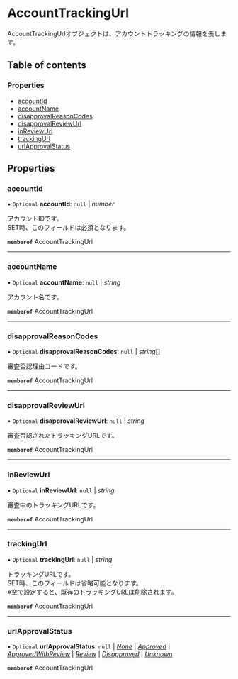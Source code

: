# AccountTrackingUrl


<div lang=\"ja\">AccountTrackingUrlオブジェクトは、アカウントトラッキングの情報を表します。</div> 

## Table of contents

### Properties

- [accountId](accounttrackingurl.md#accountid)
- [accountName](accounttrackingurl.md#accountname)
- [disapprovalReasonCodes](accounttrackingurl.md#disapprovalreasoncodes)
- [disapprovalReviewUrl](accounttrackingurl.md#disapprovalreviewurl)
- [inReviewUrl](accounttrackingurl.md#inreviewurl)
- [trackingUrl](accounttrackingurl.md#trackingurl)
- [urlApprovalStatus](accounttrackingurl.md#urlapprovalstatus)

## Properties

### accountId

• `Optional` **accountId**: ``null`` \| *number*

<div lang=\"ja\">アカウントIDです。<br> SET時、このフィールドは必須となります。</div> 

**`memberof`** AccountTrackingUrl

___

### accountName

• `Optional` **accountName**: ``null`` \| *string*

<div lang=\"ja\">アカウント名です。</div> 

**`memberof`** AccountTrackingUrl

___

### disapprovalReasonCodes

• `Optional` **disapprovalReasonCodes**: ``null`` \| *string*[]

<div lang=\"ja\">審査否認理由コードです。</div> 

**`memberof`** AccountTrackingUrl

___

### disapprovalReviewUrl

• `Optional` **disapprovalReviewUrl**: ``null`` \| *string*

<div lang=\"ja\">審査否認されたトラッキングURLです。</div> 

**`memberof`** AccountTrackingUrl

___

### inReviewUrl

• `Optional` **inReviewUrl**: ``null`` \| *string*

<div lang=\"ja\">審査中のトラッキングURLです。</div> 

**`memberof`** AccountTrackingUrl

___

### trackingUrl

• `Optional` **trackingUrl**: ``null`` \| *string*

<div lang=\"ja\">トラッキングURLです。<br> SET時、このフィールドは省略可能となります。<br> ※空で設定すると、既存のトラッキングURLは削除されます。</div> 

**`memberof`** AccountTrackingUrl

___

### urlApprovalStatus

• `Optional` **urlApprovalStatus**: ``null`` \| [*None*](./enums/accounttrackingurlserviceurlapprovalstatus.md#none) \| [*Approved*](./enums/accounttrackingurlserviceurlapprovalstatus.md#approved) \| [*ApprovedWithReview*](./enums/accounttrackingurlserviceurlapprovalstatus.md#approvedwithreview) \| [*Review*](./enums/accounttrackingurlserviceurlapprovalstatus.md#review) \| [*Disapproved*](./enums/accounttrackingurlserviceurlapprovalstatus.md#disapproved) \| [*Unknown*](./enums/accounttrackingurlserviceurlapprovalstatus.md#unknown)

**`memberof`** AccountTrackingUrl
